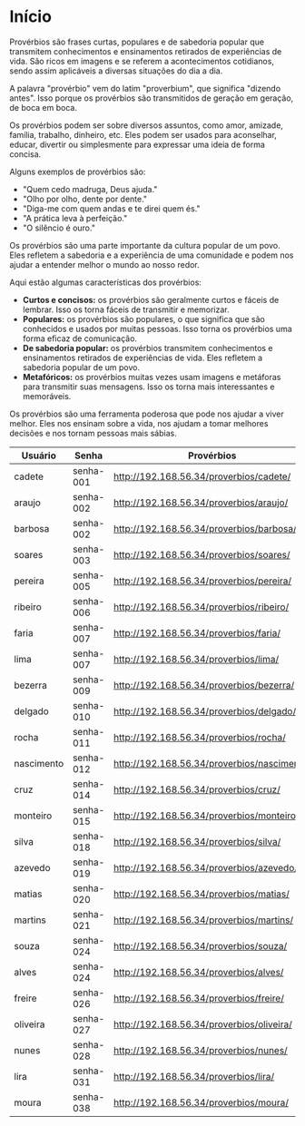 # Início

Provérbios são frases curtas, populares e de sabedoria popular que transmitem conhecimentos e ensinamentos retirados de experiências de vida. São ricos em imagens e se referem a acontecimentos cotidianos, sendo assim aplicáveis a diversas situações do dia a dia.

A palavra "provérbio" vem do latim "proverbium", que significa "dizendo antes". Isso porque os provérbios são transmitidos de geração em geração, de boca em boca.

Os provérbios podem ser sobre diversos assuntos, como amor, amizade, família, trabalho, dinheiro, etc. Eles podem ser usados para aconselhar, educar, divertir ou simplesmente para expressar uma ideia de forma concisa.

Alguns exemplos de provérbios são:

- "Quem cedo madruga, Deus ajuda."
- "Olho por olho, dente por dente."
- "Diga-me com quem andas e te direi quem és."
- "A prática leva à perfeição."
- "O silêncio é ouro."

Os provérbios são uma parte importante da cultura popular de um povo. Eles refletem a sabedoria e a experiência de uma comunidade e podem nos ajudar a entender melhor o mundo ao nosso redor.

Aqui estão algumas características dos provérbios:

- **Curtos e concisos:** os provérbios são geralmente curtos e fáceis de lembrar. Isso os torna fáceis de transmitir e memorizar.
- **Populares:** os provérbios são populares, o que significa que são conhecidos e usados por muitas pessoas. Isso torna os provérbios uma forma eficaz de comunicação.
- **De sabedoria popular:** os provérbios transmitem conhecimentos e ensinamentos retirados de experiências de vida. Eles refletem a sabedoria popular de um povo.
- **Metafóricos:** os provérbios muitas vezes usam imagens e metáforas para transmitir suas mensagens. Isso os torna mais interessantes e memoráveis.

Os provérbios são uma ferramenta poderosa que pode nos ajudar a viver melhor. Eles nos ensinam sobre a vida, nos ajudam a tomar melhores decisões e nos tornam pessoas mais sábias.

| Usuário    | Senha     | Provérbios                                    |
| ---------- | --------- | --------------------------------------------- |
| cadete     | senha-001 | <http://192.168.56.34/proverbios/cadete/>     |
| araujo     | senha-002 | <http://192.168.56.34/proverbios/araujo/>     |
| barbosa    | senha-002 | <http://192.168.56.34/proverbios/barbosa/>    |
| soares     | senha-003 | <http://192.168.56.34/proverbios/soares/>     |
| pereira    | senha-005 | <http://192.168.56.34/proverbios/pereira/>    |
| ribeiro    | senha-006 | <http://192.168.56.34/proverbios/ribeiro/>    |
| faria      | senha-007 | <http://192.168.56.34/proverbios/faria/>      |
| lima       | senha-007 | <http://192.168.56.34/proverbios/lima/>       |
| bezerra    | senha-009 | <http://192.168.56.34/proverbios/bezerra/>    |
| delgado    | senha-010 | <http://192.168.56.34/proverbios/delgado/>    |
| rocha      | senha-011 | <http://192.168.56.34/proverbios/rocha/>      |
| nascimento | senha-012 | <http://192.168.56.34/proverbios/nascimento/> |
| cruz       | senha-014 | <http://192.168.56.34/proverbios/cruz/>       |
| monteiro   | senha-015 | <http://192.168.56.34/proverbios/monteiro/>   |
| silva      | senha-018 | <http://192.168.56.34/proverbios/silva/>      |
| azevedo    | senha-019 | <http://192.168.56.34/proverbios/azevedo/>    |
| matias     | senha-020 | <http://192.168.56.34/proverbios/matias/>     |
| martins    | senha-021 | <http://192.168.56.34/proverbios/martins/>    |
| souza      | senha-024 | <http://192.168.56.34/proverbios/souza/>      |
| alves      | senha-024 | <http://192.168.56.34/proverbios/alves/>      |
| freire     | senha-026 | <http://192.168.56.34/proverbios/freire/>     |
| oliveira   | senha-027 | <http://192.168.56.34/proverbios/oliveira/>   |
| nunes      | senha-028 | <http://192.168.56.34/proverbios/nunes/>      |
| lira       | senha-031 | <http://192.168.56.34/proverbios/lira/>       |
| moura      | senha-038 | <http://192.168.56.34/proverbios/moura/>      |